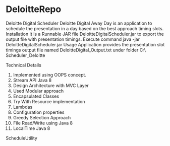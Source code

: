 # DeloitteRepo
Deloitte Digital Scheduler
Deloitte Digital Away Day is an application to schedule the presentation in a day based on the best approach timing slots.
Installation
It is a Runnable JAR file DeloitteDigitalScheduler.jar to export the output file with presentation timings.
Execute command
java -jar DeloitteDigitalScheduler.jar
Usage
Application provides the presentation slot timings output file named DeloitteDigital_Output.txt under folder C:\ Scheduler_Deloitte


Technical Details
1.	Implemented using OOPS concept.
2.	Stream API Java 8
3.	Design Architecture with MVC Layer
4.	Used Modular approach
5.	Encapsulated Classes
6.	Try With Resource implementation
7.	Lambdas
8.	Configuration properties
9.	Greedy Selection Approach
10.	File Read/Write using Java 8
11.	LocalTime Java 8


ScheduleUtility
